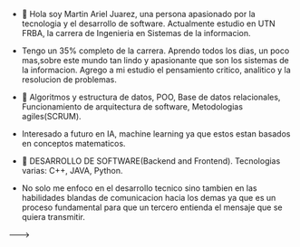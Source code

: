 - 👋 Hola soy Martin Ariel Juarez, una persona apasionado por la tecnologia y el desarrollo de software. Actualmente estudio en UTN FRBA, la carrera de Ingenieria en Sistemas de la informacion.
- Tengo un 35% completo de la carrera. 
  Aprendo todos los dias, un poco mas,sobre este mundo tan lindo y apasionante que son los sistemas de la informacion. Agrego a mi estudio el pensamiento critico, analitico y la resolucion de problemas.
  
- 🌱 Algoritmos y estructura de datos, POO, Base de datos relacionales, Funcionamiento de arquitectura de software, Metodologias agiles(SCRUM).
- Interesado a futuro en IA, machine learning ya que estos estan basados en conceptos matematicos.
- 💞️ DESARROLLO DE SOFTWARE(Backend and Frontend). Tecnologias varias: C++, JAVA, Python.
- No solo me enfoco en el desarrollo tecnico sino tambien en las habilidades blandas de comunicacion hacia los demas ya que es un proceso fundamental para que un tercero entienda el mensaje que se quiera transmitir.

--->
